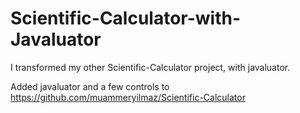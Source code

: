 # Scientific-Calculator-with-Javaluator
I transformed my other Scientific-Calculator project, with javaluator.

Added javaluator and a few controls to https://github.com/muammeryilmaz/Scientific-Calculator
